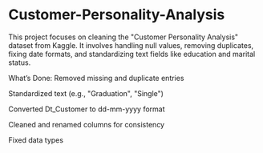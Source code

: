 # Customer-Personality-Analysis
This project focuses on cleaning the "Customer Personality Analysis" dataset from Kaggle. It involves handling null values, removing duplicates, fixing date formats, and standardizing text fields like education and marital status.

What’s Done:
Removed missing and duplicate entries

Standardized text (e.g., "Graduation", "Single")

Converted Dt_Customer to dd-mm-yyyy format

Cleaned and renamed columns for consistency

Fixed data types
